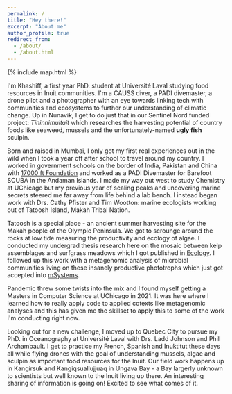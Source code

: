 ```yaml
---
permalink: /
title: "Hey there!"
excerpt: "About me"
author_profile: true
redirect_from: 
  - /about/
  - /about.html
---
```

{% include map.html %}

I'm Khashiff, a first year PhD. student at Université Laval studying food resources in Inuit communities. I'm a CAUSS diver, a PADI divemaster, a drone pilot and a photographer with an eye towards linking tech with communities and ecosystems to further our understanding of climatic change. Up in Nunavik, I get to do just that in our Sentinel Nord funded project: <i> Tininnimuitait</i> which researches the harvesting potential of country foods like seaweed, mussels and the unfortunately-named <b>ugly fish</b> sculpin. 

Born and raised in Mumbai, I only got my first real experiences out in the wild when I took a year off after school to travel around my country. I worked in government schools on the border of India, Pakistan and China with <a href="http://17000ft.org/">17000 ft Foundation</a> and worked as a PADI Divemaster for Barefoot SCUBA in the Andaman Islands. I made my way out west to study Chemistry at UChicago but my previous year of scaling peaks and uncovering marine secrets steered me far away from life behind a lab bench. I instead began work with Drs. Cathy Pfister and Tim Wootton: marine ecologists working out of Tatoosh Island, Makah Tribal Nation. 

Tatoosh is a special place - an ancient summer harvesting site for the Makah people of the Olympic Peninsula. We got to scrounge around the rocks at low tide measuring the productivity and ecology of algae. I conducted my undergrad thesis research here on the mosaic between kelp assemblages and surfgrass meadows which I got published in <a href="https://kkmiranda.github.io/publication/2021-06-24-Ecology-Paper">Ecology</a>. I followed up this work with a metagenomic analysis of microbial communities living on these insanely productive phototrophs which just got accepted into <a href="https://kkmiranda.github.io/publication/2022-01-10-coastal-microbes">mSystems</a>.

Pandemic threw some twists into the mix and I found myself getting a Masters in Computer Science at UChicago in 2021. It was here where I learned how to really apply code to applied cotexts like metagenomic analyses and this has given me the skillset to apply this to some of the work I'm conducting right now. 

Looking out for a new challenge, I moved up to Quebec City to pursue my PhD. in Oceanography at Université Laval with Drs. Ladd Johnson and Phil Archambault. I get to practice my French, Spanish and Inuktitut these days all while flying drones with the goal of understanding mussels, algae and sculpin as important food resources for the Inuit. Our field work happens up in Kangirsuk and Kangiqsuallujjuaq in Ungava Bay - a Bay largerly unknown to scientists but well known to the Inuit living up there. An interesting sharing of information is going on! Excited to see what comes of it. 